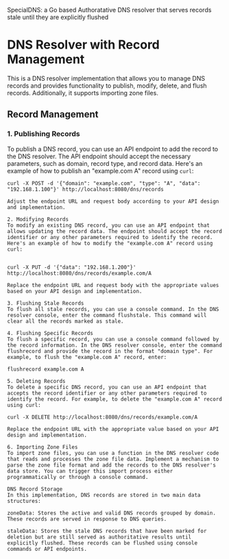 SpecialDNS: a Go based Authoratative DNS resolver that serves records stale until they are explicitly flushed

# DNS Resolver with Record Management

This is a DNS resolver implementation that allows you to manage DNS records and provides functionality to publish, modify, delete, and flush records. Additionally, it supports importing zone files.

## Record Management

### 1. Publishing Records

To publish a DNS record, you can use an API endpoint to add the record to the DNS resolver. The API endpoint should accept the necessary parameters, such as domain, record type, and record data. Here's an example of how to publish an "example.com A" record using `curl`:

```shell
curl -X POST -d '{"domain": "example.com", "type": "A", "data": "192.168.1.100"}' http://localhost:8080/dns/records

Adjust the endpoint URL and request body according to your API design and implementation.

2. Modifying Records
To modify an existing DNS record, you can use an API endpoint that allows updating the record data. The endpoint should accept the record identifier or any other parameters required to identify the record. Here's an example of how to modify the "example.com A" record using curl:


curl -X PUT -d '{"data": "192.168.1.200"}' http://localhost:8080/dns/records/example.com/A

Replace the endpoint URL and request body with the appropriate values based on your API design and implementation.

3. Flushing Stale Records
To flush all stale records, you can use a console command. In the DNS resolver console, enter the command flushstale. This command will clear all the records marked as stale.

4. Flushing Specific Records
To flush a specific record, you can use a console command followed by the record information. In the DNS resolver console, enter the command flushrecord and provide the record in the format "domain type". For example, to flush the "example.com A" record, enter:

flushrecord example.com A

5. Deleting Records
To delete a specific DNS record, you can use an API endpoint that accepts the record identifier or any other parameters required to identify the record. For example, to delete the "example.com A" record using curl:

curl -X DELETE http://localhost:8080/dns/records/example.com/A

Replace the endpoint URL with the appropriate value based on your API design and implementation.

6. Importing Zone Files
To import zone files, you can use a function in the DNS resolver code that reads and processes the zone file data. Implement a mechanism to parse the zone file format and add the records to the DNS resolver's data store. You can trigger this import process either programmatically or through a console command.

DNS Record Storage
In this implementation, DNS records are stored in two main data structures:

zoneData: Stores the active and valid DNS records grouped by domain. These records are served in response to DNS queries.

staleData: Stores the stale DNS records that have been marked for deletion but are still served as authoritative results until explicitly flushed. These records can be flushed using console commands or API endpoints.


